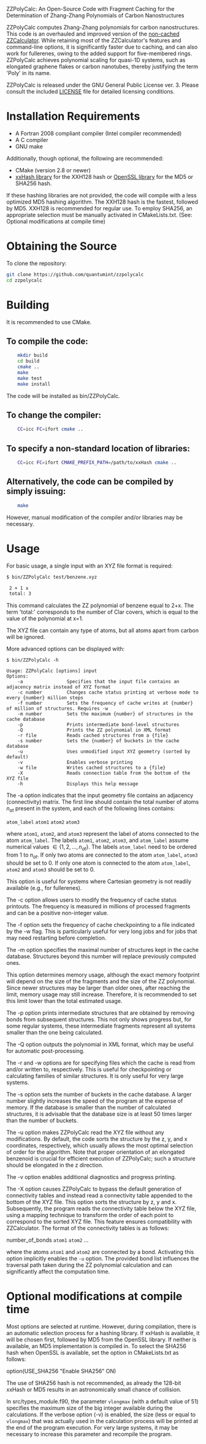 ZZPolyCalc: An Open-Source Code with Fragment Caching for the Determination of Zhang-Zhang Polynomials of Carbon Nanostructures

ZZPolyCalc computes Zhang-Zhang polynomials for carbon nanostructures. This code is an overhauled and improved version of the 
[non-cached ZZCalculator](https://github.com/solccp/zzcalculator). While retaining most of the ZZCalculator's features and command-line options, it is significantly faster due to caching, and can also work for fullerenes, owing to the added support for five-membered rings. ZZPolyCalc achieves polynomial scaling for quasi-1D systems, such as elongated graphene flakes or carbon nanotubes, thereby justifying the term 'Poly' in its name.

ZZPolyCalc is released under the GNU General Public License ver. 3. Please consult the included [LICENSE](LICENSE) file for detailed licensing conditions.

Installation Requirements
=========================

* A Fortran 2008 compliant compiler (Intel compiler recommended)
* A C compiler
* GNU make

Additionally, though optional, the following are recommended:

* CMake (version 2.8 or newer)
* [xxHash library](https://github.com/Cyan4973/xxHash) for the XXH128 hash or [OpenSSL library](https://github.com/openssl/openssl) for the MD5 or SHA256 hash.

If these hashing libraries are not provided, the code will compile with a less optimized MD5 hashing algorithm.
The XXH128 hash is the fastest, followed by MD5. XXH128 is recommended for regular use. To employ SHA256, an appropriate selection must be manually activated in CMakeLists.txt. (See: Optional modifications at compile time)

Obtaining the Source
====================

To clone the repository:

```bash
git clone https://github.com/quantumint/zzpolycalc
cd zzpolycalc
```

Building
========

It is recommended to use CMake.

## To compile the code:

```bash
    mkdir build
    cd build
    cmake ..
    make
    make test
    make install
```

The code will be installed as bin/ZZPolyCalc.

## To change the compiler:

```bash
    CC=icc FC=ifort cmake ..
```

## To specify a non-standard location of libraries:

```bash
    CC=icc FC=ifort CMAKE_PREFIX_PATH=/path/to/xxHash cmake ..
```

## Alternatively, the code can be compiled by simply issuing:

```bash
    make
```

However, manual modification of the compiler and/or libraries may be necessary.

Usage
=====

For basic usage, a single input with an XYZ file format is required:

```bash
$ bin/ZZPolyCalc test/benzene.xyz

 2 + 1 x
 total: 3
```

This command calculates the ZZ polynomial of benzene equal to 2+x. The term 'total:' corresponds to the number of Clar covers, which is equal to the value of the polynomial at x=1.

The XYZ file can contain any type of atoms, but all atoms apart from carbon will be ignored.

More advanced options can be displayed with:

```
$ bin/ZZPolyCalc -h

Usage: ZZPolyCalc [options] input
Options:
    -a                Specifies that the input file contains an adjacency matrix instead of XYZ format
    -c number         Changes cache status printing at verbose mode to every {number} million steps
    -f number         Sets the frequency of cache writes at {number} of million of structures. Requires -w
    -m number         Sets the maximum {number} of structures in the cache database
    -p                Prints intermediate bond-level structures
    -Q                Prints the ZZ polynomial in XML format
    -r file           Reads cached structures from a {file}
    -s number         Sets the {number} of buckets in the cache database
    -u                Uses unmodified input XYZ geometry (sorted by default)
    -v                Enables verbose printing
    -w file           Writes cached structures to a {file}
    -X                Reads connection table from the bottom of the XYZ file
    -h                Displays this help message
```

The -a option indicates that the input geometry file contains an adjacency (connectivity) matrix. The first line should contain the total number of atoms $`n_{at}`$ present in the system, and each of the following lines contains:

`atom_label` `atom1` `atom2` `atom3`

where `atom1`, `atom2`, and `atom3` represent the label of atoms connected to the atom `atom_label`. The labels `atom1`, `atom2`, `atom3`, and `atom_label` assume numerical values $`\in \left\{1,2,...,n_{at}\right\}`$. The labels `atom_label` need to be ordered from 1 to $`n_{at}`$. If only two atoms are connected to the atom `atom_label`, `atom3` should be set to 0. If only one atom is connected to the atom `atom_label`, `atom2` and `atom3` should be set to 0.

This option is useful for systems where Cartesian geometry is not readily available (e.g., for fullerenes).

The -c option allows users to modify the frequency of cache status printouts. The frequency is measured in millions of processed fragments and can be a positive non-integer value.

The -f option sets the frequency of cache checkpointing to a file indicated by the -w flag. This is particularly useful for very long jobs and for jobs that may need restarting before completion.

The -m option specifies the maximal number of structures kept in the cache database. Structures beyond this number will replace previously computed ones.

This option determines memory usage, although the exact memory footprint will depend on the size of the fragments and the size of the ZZ polynomial. Since newer structures may be larger than older ones, after reaching the limit, memory usage may still increase. Therefore, it is recommended to set this limit lower than the total estimated usage.

The -p option prints intermediate structures that are obtained by removing bonds from subsequent structures. This not only shows progress but, for some regular systems, these intermediate fragments represent all systems smaller than the one being calculated.

The -Q option outputs the polynomial in XML format, which may be useful for automatic post-processing.

The -r and -w options are for specifying files which the cache is read from and/or written to, respectively. This is useful for checkpointing or calculating families of similar structures. It is only useful for very large systems.

The -s option sets the number of buckets in the cache database. A larger number slightly increases the speed of the program at the expense of memory. If the database is smaller than the number of calculated structures, it is advisable that the database size is at least 50 times larger than the number of buckets.

The -u option makes ZZPolyCalc read the XYZ file without any modifications. By default, the code sorts the structure by the z, y, and x coordinates, respectively, which usually allows the most optimal selection of order for the algorithm. Note that proper orientation of an elongated benzenoid is crucial for efficient execution of ZZPolyCalc; such a structure should be elongated in the z direction.

The -v option enables additional diagnostics and progress printing.

The -X option causes ZZPolyCalc to bypass the default generation of connectivity tables and instead read a connectivity table appended to the bottom of the XYZ file. This option sorts the structure by z, y and x. Subsequently, the program reads the connectivity table below the XYZ file, using a mapping technique to transform the order of each point to correspond to the sorted XYZ file. This feature ensures compatibility with ZZCalculator. The format of the connectivity tables is as follows:

  number_of_bonds
  `atom1` `atom2`
  ...

where the atoms `atom1` and `atom2` are connected by a bond. Activating this option implicitly enables the `-u` option. The provided bond list influences the traversal path taken during the ZZ polynomial calculation and can significantly affect the computation time.

Optional modifications at compile time
======================================

Most options are selected at runtime. However, during compilation, there is an automatic selection process for a hashing library. If xxHash is available, it will be chosen first, followed by MD5 from the OpenSSL library. If neither is available, an MD5 implementation is compiled in. To select the SHA256 hash when OpenSSL is available, set the option in CMakeLists.txt as follows:

option(USE_SHA256 "Enable SHA256" ON)

The use of SHA256 hash is not recommended, as already the 128-bit xxHash or MD5 results in an astronomically small chance of collision.

In src/types_module.f90, the parameter `vlongmax` (with a default value of 51) specifies the maximum size of the big integer available during the calculations. If the verbose option (-v) is enabled, the size (less or equal to `vlongmax`) that was actually used in the calculation process will be printed at the end of the program execution. For very large systems, it may be necessary to increase this parameter and recompile the program.

